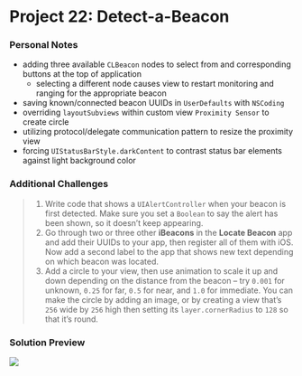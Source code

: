 # Project 22: Detect-a-Beacon

### Personal Notes
- adding three available `CLBeacon` nodes to select from and corresponding buttons at the top of application
    - selecting a different node causes view to restart monitoring and ranging for the appropriate beacon
- saving known/connected beacon UUIDs in `UserDefaults` with `NSCoding`
- overriding `layoutSubviews` within custom view `Proximity Sensor` to create circle
- utilizing protocol/delegate communication pattern to resize the proximity view
- forcing `UIStatusBarStyle.darkContent` to contrast status bar elements against light background color

### Additional Challenges
> 1. Write code that shows a `UIAlertController` when your beacon is first detected. Make sure you set a `Boolean` to say the alert has been shown, so it doesn’t keep appearing.
> 2. Go through two or three other **iBeacons** in the **Locate Beacon** app and add their UUIDs to your app, then register all of them with iOS. Now add a second label to the app that shows new text depending on which beacon was located.
> 3. Add a circle to your view, then use animation to scale it up and down depending on the distance from the beacon – try `0.001` for unknown, `0.25` for far, `0.5` for near, and `1.0` for immediate. You can make the circle by adding an image, or by creating a view that’s `256` wide by `256` high then setting its `layer.cornerRadius` to `128` so that it’s round.

### Solution Preview
<img src="https://user-images.githubusercontent.com/4438390/72777571-1e96c100-3be4-11ea-8a4a-79aaca2730f6.png">

